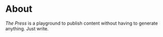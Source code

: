 # About
*The Press* is a playground to publish content without having to generate anything. Just write.
